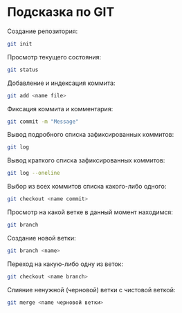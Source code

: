 # Подсказка по GIT

Создание репозитория:
```sh
git init
```
Просмотр текущего состояния:
```sh
git status
```

Добавление и индексация коммита:
```sh
git add <name file>
```

Фиксация коммита и комментария:
```sh
git commit -m "Message"
```

Вывод подробного списка зафиксированных коммитов:
```sh
git log
```

Вывод краткого списка зафиксированных коммитов:
```sh
git log --oneline
```

Выбор из всех коммитов списка какого-либо одного:
```sh
git checkout <name commit>
```
Просмотр на какой ветке в данный момент находимся:
```sh
git branch
```
Создание новой ветки:
```sh
git branch <name>
```
Переход на какую-либо одну из веток:
```sh
git checkout <name branch>
```
Слияние ненужной (черновой) ветки с чистовой веткой:
```sh
git merge <name черновой ветки>
``` 